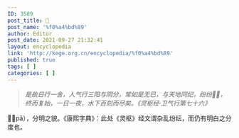 ```yaml
---
ID: 3589
post_title: 𤽉
post_name: '%f0%a4%bd%89'
author: Editor
post_date: 2021-09-27 21:32:41
layout: encyclopedia
link: 'http://kege.org.cn/encyclopedia/%f0%a4%bd%89'
published: true
tags: [ ]
categories: [ ]
---
```

<blockquote><em>是故日行一舍，人气行三阳与阴分，常如是无已，与天地同纪，纷纷𤽉𤽉，终而复始，一日一夜，水下百刻而尽矣。《灵枢经·卫气行第七十六》</em></blockquote>
𤽉（pā），分明之貌。《康熙字典》：此处《灵枢》经文谓杂乱纷纭，而仍有明白之分度也。

&nbsp;
